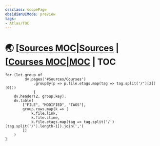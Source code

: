 ```yaml
---
cssclass: scopePage
obsidianUIMode: preview
tags:
- Atlas/TOC
---
```


# 🌏 [[Sources MOC|Sources](../Sources%20MOC.md) | [[Courses MOC|MOC](../../Atlas/MOCs/Courses%20MOC.md) | TOC

```dataviewjs
for (let group of 
		 dv.pages('#Sources/Courses')
			 .groupBy(p => p.file.etags.map(tag => tag.split('/')[2])[0]))
			 { 
	dv.header(2, group.key); 
	dv.table(
		["FILE", "MODIFIED", "TAGS"], 
		group.rows.map(k => [
			k.file.link, 
			k.file.ctime, 
			k.file.etags.map(tag => tag.split('/')[tag.split('/').length-1]).join(',')
		])
	) 
}
```